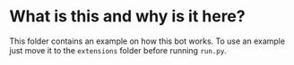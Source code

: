 # What is this and why is it here?
This folder contains an example on how this bot works. To use an example just move it to the `extensions` folder before running `run.py`.
